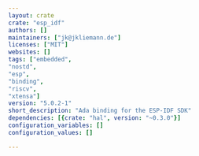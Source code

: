 ```yaml
---
layout: crate
crate: "esp_idf"
authors: []
maintainers: ["jk@jkliemann.de"]
licenses: ["MIT"]
websites: []
tags: ["embedded",
"nostd",
"esp",
"binding",
"riscv",
"xtensa"]
version: "5.0.2-1"
short_description: "Ada binding for the ESP-IDF SDK"
dependencies: [{crate: "hal", version: "~0.3.0"}]
configuration_variables: []
configuration_values: []

---
```



